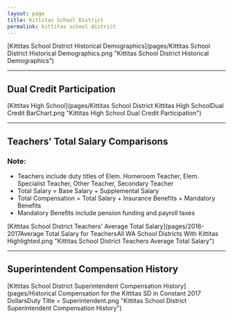 ```yaml
---
layout: page
title: Kittitas School District
permalink: kittitas school district
---
```



[Kittitas School District Historical Demographics](pages/Kittitas School District Historical Demographics.png "Kittitas School District Historical Demographics")

___

## Dual Credit Participation

[Kittitas High School](pages/Kittitas School District Kittitas High SchoolDual Credit BarChart.png "Kittitas High School Dual Credit Participation")


___

## Teachers' Total Salary Comparisons
### Note:
- Teachers include duty titles of Elem. Homeroom Teacher, Elem. Specialist Teacher, Other Teacher, Secondary Teacher
- Total Salary = Base Salary + Supplemental Salary
- Total Compensation = Total Salary + Insurance Benefits + Mandatory Benefits
- Mandatory Benefits include pension funding and payroll taxes

[Kittitas School District Teachers' Average Total Salary](pages/2016-2017Average Total Salary for TeachersAll WA School Districts With Kittitas Highlighted.png "Kittitas School District Teachers Average Total Salary")


___

## Superintendent Compensation History

[Kittitas School District Superintendent Compensation History](pages/Historical Compensation for the Kittitas SD in Constant 2017 DollarsDuty Title = Superintendent.png "Kittitas School District Superintendent Compensation History")

